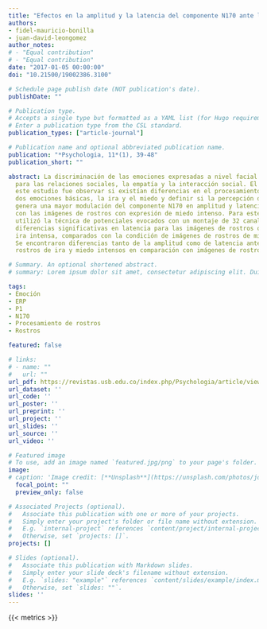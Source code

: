 ```yaml
---
title: "Efectos en la amplitud y la latencia del componente N170 ante la presentación de rostros emocionales de ira y miedo"
authors:
- fidel-mauricio-bonilla
- juan-david-leongomez
author_notes:
# - "Equal contribution"
# - "Equal contribution"
date: "2017-01-05 00:00:00"
doi: "10.21500/19002386.3100"

# Schedule page publish date (NOT publication's date).
publishDate: ""

# Publication type.
# Accepts a single type but formatted as a YAML list (for Hugo requirements).
# Enter a publication type from the CSL standard.
publication_types: ["article-journal"]

# Publication name and optional abbreviated publication name.
publication: "*Psychologia, 11*(1), 39-48"
publication_short: ""

abstract: La discriminación de las emociones expresadas a nivel facial es importante
  para las relaciones sociales, la empatía y la interacción social. El objetivo de
  este estudio fue observar si existían diferencias en el procesamiento cortical ante
  dos emociones básicas, la ira y el miedo y definir si la percepción de la ira intensa
  genera una mayor modulación del componente N170 en amplitud y latencia en comparación
  con las imágenes de rostros con expresión de miedo intenso. Para este estudio se
  utilizó la técnica de potenciales evocados con un montaje de 32 canales. Se encontraron
  diferencias significativas en latencia para las imágenes de rostros que expresan
  ira intensa, comparados con la condición de imágenes de rostros de miedo intenso.
  Se encontraron diferencias tanto de la amplitud como de latencia ante imágenes de
  rostros de ira y miedo intensos en comparación con imágenes de rostros neutros.

# Summary. An optional shortened abstract.
# summary: Lorem ipsum dolor sit amet, consectetur adipiscing elit. Duis posuere tellus ac convallis placerat.

tags:
- Emoción
- ERP
- P1
- N170
- Procesamiento de rostros
- Rostros

featured: false

# links:
# - name: ""
#   url: ""
url_pdf: https://revistas.usb.edu.co/index.php/Psychologia/article/view/3100/2595
url_dataset: ''
url_code: ''
url_poster: ''
url_preprint: ''
url_project: ''
url_slides: ''
url_source: ''
url_video: ''

# Featured image
# To use, add an image named `featured.jpg/png` to your page's folder. 
image:
# caption: 'Image credit: [**Unsplash**](https://unsplash.com/photos/jdD8gXaTZsc)'
  focal_point: ""
  preview_only: false

# Associated Projects (optional).
#   Associate this publication with one or more of your projects.
#   Simply enter your project's folder or file name without extension.
#   E.g. `internal-project` references `content/project/internal-project/index.md`.
#   Otherwise, set `projects: []`.
projects: []

# Slides (optional).
#   Associate this publication with Markdown slides.
#   Simply enter your slide deck's filename without extension.
#   E.g. `slides: "example"` references `content/slides/example/index.md`.
#   Otherwise, set `slides: ""`.
slides: ''
---
```

{{< metrics >}}

